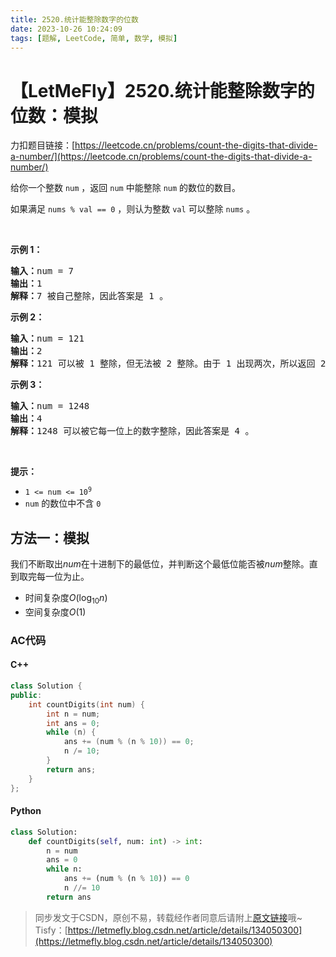 ```yaml
---
title: 2520.统计能整除数字的位数
date: 2023-10-26 10:24:09
tags: [题解, LeetCode, 简单, 数学, 模拟]
---
```


# 【LetMeFly】2520.统计能整除数字的位数：模拟

力扣题目链接：[https://leetcode.cn/problems/count-the-digits-that-divide-a-number/](https://leetcode.cn/problems/count-the-digits-that-divide-a-number/)

<p>给你一个整数 <code>num</code> ，返回 <code>num</code> 中能整除 <code>num</code> 的数位的数目。</p>

<p>如果满足&nbsp;<code>nums % val == 0</code> ，则认为整数 <code>val</code> 可以整除 <code>nums</code> 。</p>

<p>&nbsp;</p>

<p><strong>示例 1：</strong></p>

<pre><strong>输入：</strong>num = 7
<strong>输出：</strong>1
<strong>解释：</strong>7 被自己整除，因此答案是 1 。
</pre>

<p><strong>示例 2：</strong></p>

<pre><strong>输入：</strong>num = 121
<strong>输出：</strong>2
<strong>解释：</strong>121 可以被 1 整除，但无法被 2 整除。由于 1 出现两次，所以返回 2 。
</pre>

<p><strong>示例 3：</strong></p>

<pre><strong>输入：</strong>num = 1248
<strong>输出：</strong>4
<strong>解释：</strong>1248 可以被它每一位上的数字整除，因此答案是 4 。
</pre>

<p>&nbsp;</p>

<p><strong>提示：</strong></p>

<ul>
	<li><code>1 &lt;= num &lt;= 10<sup>9</sup></code></li>
	<li><code>num</code> 的数位中不含 <code>0</code></li>
</ul>


    
## 方法一：模拟

我们不断取出$num$在十进制下的最低位，并判断这个最低位能否被$num$整除。直到取完每一位为止。

+ 时间复杂度$O(\log_{10} n)$
+ 空间复杂度$O(1)$

### AC代码

#### C++

```cpp
class Solution {
public:
    int countDigits(int num) {
        int n = num;
        int ans = 0;
        while (n) {
            ans += (num % (n % 10)) == 0;
            n /= 10;
        }
        return ans;
    }
};
```

#### Python

```python
class Solution:
    def countDigits(self, num: int) -> int:
        n = num
        ans = 0
        while n:
            ans += (num % (n % 10)) == 0
            n //= 10
        return ans
```

> 同步发文于CSDN，原创不易，转载经作者同意后请附上[原文链接](https://blog.letmefly.xyz/2023/10/26/LeetCode%202520.%E7%BB%9F%E8%AE%A1%E8%83%BD%E6%95%B4%E9%99%A4%E6%95%B0%E5%AD%97%E7%9A%84%E4%BD%8D%E6%95%B0/)哦~
> Tisfy：[https://letmefly.blog.csdn.net/article/details/134050300](https://letmefly.blog.csdn.net/article/details/134050300)
